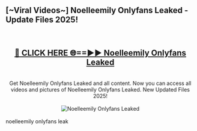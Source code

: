 <h2>[~Viral Videos~] Noelleemily Onlyfans Leaked - Update Files 2025!</h2>
<br>
<div align="center">
<h2><a href="https://betterlinks.top/A2PfLJ" rel="nofollow">🔴 CLICK HERE 🌐==►► Noelleemily Onlyfans Leaked</a></h2>
<br>
Get Noelleemily Onlyfans Leaked and all content. Now you can access all videos and pictures of Noelleemily Onlyfans Leaked. New Updated Files 2025!
<br>
<br>
<a href="https://betterlinks.top/A2PfLJ" rel="nofollow" data-target="animated-image.originalLink"><img src="https://i.ibb.co.com/WyWwxjT/player-gif2.gif" alt="Noelleemily Onlyfans Leaked" style="max-width: 100%; display: inline-block;" data-target="animated-image.originalImage"></a>
</div>
<br>
noelleemily onlyfans leak